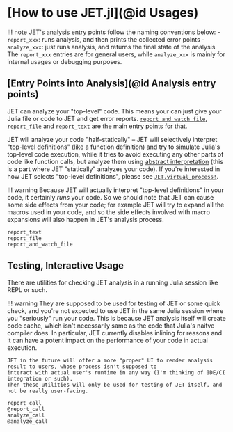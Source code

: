 # [How to use JET.jl](@id Usages)

!!! note
    JET's analysis entry points follow the naming conventions below:
    - `report_xxx`: runs analysis, and then prints the collected error points
    - `analyze_xxx`: just runs analysis, and returns the final state of the analysis
    The `report_xxx` entries are for general users, while `analyze_xxx` is mainly for internal usages or debugging purposes.


## [Entry Points into Analysis](@id Analysis entry points)

JET can analyze your "top-level" code.
This means your can just give your Julia file or code to JET and get error reports.
[`report_and_watch_file`](@ref), [`report_file`](@ref) and [`report_text`](@ref) are the main entry points for that.

JET will analyze your code "half-statically" – JET will selectively interpret "top-level definitions" (like a function definition)
and try to simulate Julia's top-level code execution, while it tries to avoid executing any other parts of code like function calls,
but analyze them using [abstract interpretation](https://en.wikipedia.org/wiki/Abstract_interpretation) (this is a part where JET "statically" analyzes your code).
If you're interested in how JET selects "top-level definitions", please see [`JET.virtual_process!`](@ref).

!!! warning
    Because JET will actually interpret "top-level definitions" in your code, it certainly _runs_ your code.
    So we should note that JET can cause some side effects from your code; for example JET will try to expand all the
    macros used in your code, and so the side effects involved with macro expansions will also happen in JET's analysis process.

```@docs
report_text
report_file
report_and_watch_file
```


## Testing, Interactive Usage

There are utilities for checking JET analysis in a running Julia session like REPL or such.

!!! warning
    They are supposed to be used for testing of JET or some quick check, and you're not expected to use JET in the same
    Julia session where you "seriously" run your code.
    This is because JET analysis itself will create code cache, which isn't necessarily same as the code that Julia's naitve
    compiler does. In particular, JET currently disables inlining for reasons and it can have a potent impact on the
    performance of your code in actual execution.

    JET in the future will offer a more "proper" UI to render analysis result to users, whose process isn't supposed to
    interact with actual user's runtime in any way (I'm thinking of IDE/CI integration or such).
    Then these utilities will only be used for testing of JET itself, and not be really user-facing.

```@docs
report_call
@report_call
analyze_call
@analyze_call
```
